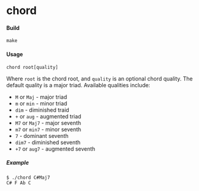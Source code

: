 # chord

#### Build

`make`

#### Usage

`chord root[quality]`

Where `root` is the chord root,
and `quality` is an optional chord quality.
The default quality is a major triad.
Available qualities include:

* `M` or `Maj` - major triad
* `m` or `min` - minor triad
* `dim` - diminished traid
* `+` or `aug` - augmented triad
* `M7` or `Maj7` - major seventh
* `m7` or `min7` - minor seventh
* `7` - dominant seventh
* `dim7` - diminished seventh
* `+7` or `aug7` - augmented seventh

##### Example

```
$ ./chord C#Maj7
C# F Ab C 
````
